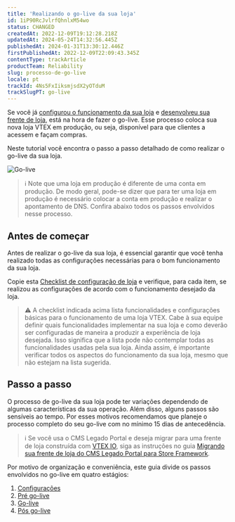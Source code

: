 ```yaml
---
title: 'Realizando o go-live da sua loja'
id: 1iP90RcJvlrfQhnlxM54wo
status: CHANGED
createdAt: 2022-12-09T19:12:28.218Z
updatedAt: 2024-05-24T14:32:56.445Z
publishedAt: 2024-01-31T13:30:12.446Z
firstPublishedAt: 2022-12-09T22:09:43.345Z
contentType: trackArticle
productTeam: Reliability
slug: processo-de-go-live
locale: pt
trackId: 4Ns5FxIiksmjsdX2yOTduM
trackSlugPT: go-live
---
```


Se você já [configurou o funcionamento da sua loja](https://help.vtex.com/pt/tracks) e [desenvolveu sua frente de loja](https://help.vtex.com/tracks/cms--2YcpgIljVaLVQYMzxQbc3z), está na hora de fazer o go-live. Esse processo coloca sua nova loja VTEX em produção, ou seja, disponível para que clientes a acessem e façam compras.

Neste tutorial você encontra o passo a passo detalhado de como realizar o go-live da sua loja.

![Go-live](//images.ctfassets.net/alneenqid6w5/1DBW4Cw10Z3Gt4orXMAqWE/032594f36e1fe4fda13252502060b753/go_live_pt.jpg)

>ℹ️ Note que uma loja em produção é diferente de uma conta em produção. De modo geral, pode-se dizer que para ter uma loja em produção é necessário colocar a conta em produção e realizar o apontamento de DNS. Confira abaixo todos os passos envolvidos nesse processo.

## Antes de começar

Antes de realizar o go-live da sua loja, é essencial garantir que você tenha realizado todas as configurações necessárias para o bom funcionamento da sua loja.

Copie esta [Checklist de configuração de loja](//assets.ctfassets.net/alneenqid6w5/3yv1ofQRJ5xeX7J5EGglGy/f504033fb6e8bf38b639547c5fd8790a/Checklist_de_configura__o_de_loja.xlsx) e verifique, para cada item, se realizou as configurações de acordo com o funcionamento desejado da loja.

>⚠️ A checklist indicada acima lista funcionalidades e configurações básicas para o funcionamento de uma loja VTEX. Cabe à sua equipe definir quais funcionalidades implementar na sua loja e como deverão ser configuradas de maneira a produzir a experiência de loja desejada. Isso significa que a lista pode não contemplar todas as funcionalidades usadas pela sua loja. Ainda assim, é importante verificar todos os aspectos do funcionamento da sua loja, mesmo que não estejam na lista sugerida.

## Passo a passo

O processo de go-live da sua loja pode ter variações dependendo de algumas características da sua operação. Além disso, alguns passos são sensíveis ao tempo. Por esses motivos recomendamos que planeje o processo completo do seu go-live com no mínimo 15 dias de antecedência.

>ℹ️ Se você usa o CMS Legado Portal e deseja migrar para uma frente de loja construída com [VTEX IO](https://help.vtex.com/tracks/cms--2YcpgIljVaLVQYMzxQbc3z/4yB9wSl79cArd68aRBnBZ2), siga as instruções no guia [Migrando sua frente de loja do CMS Legado Portal para Store Framework](https://developers.vtex.com/vtex-developer-docs/docs/vtex-io-documentation-migrating-storefront-from-legacy-to-io).

Por motivo de organização e conveniência, este guia divide os passos envolvidos no go-live em quatro estágios:

1. [Configurações](https://help.vtex.com/tracks/go-live-your-store--4Ns5FxIiksmjsdX2yOTduM/7wFsbWgN4rnZsbjhv8IItX)
2. [Pré go-live](https://help.vtex.com/tracks/go-live-your-store--4Ns5FxIiksmjsdX2yOTduM/7sM5IMx02zaHvAFTm0OxiJ)
3. [Go-live](https://help.vtex.com/tracks/go-live-your-store--4Ns5FxIiksmjsdX2yOTduM/12bQlMbJ68Ot0LIaO6Btkj)
4. [Pós go-live](https://help.vtex.com/tracks/go-live-your-store--4Ns5FxIiksmjsdX2yOTduM/K8UQ6W7MhH1ovp91kJxBJ)

